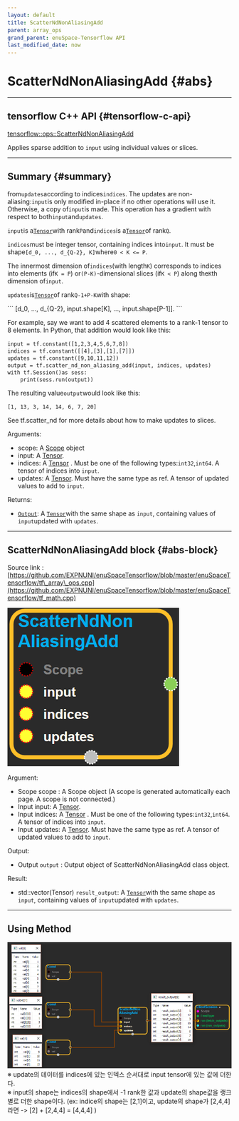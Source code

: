 ```yaml
--- 
layout: default 
title: ScatterNdNonAliasingAdd 
parent: array_ops 
grand_parent: enuSpace-Tensorflow API 
last_modified_date: now 
--- 
```


# ScatterNdNonAliasingAdd {#abs}

---

## tensorflow C++ API {#tensorflow-c-api}

[tensorflow::ops::ScatterNdNonAliasingAdd](https://www.tensorflow.org/api_docs/cc/class/tensorflow/ops/scatter-nd-non-aliasing-add.html)

Applies sparse addition to `input` using individual values or slices.

---

## Summary {#summary}

from`updates`according to indices`indices`. The updates are non-aliasing:`input`is only modified in-place if no other operations will use it. Otherwise, a copy of`input`is made. This operation has a gradient with respect to both`input`and`updates`.

`input`is a[`Tensor`](https://www.tensorflow.org/api_docs/cc/class/tensorflow/tensor.html#classtensorflow_1_1_tensor)with rank`P`and`indices`is a[`Tensor`](https://www.tensorflow.org/api_docs/cc/class/tensorflow/tensor.html#classtensorflow_1_1_tensor)of rank`Q`.

`indices`must be integer tensor, containing indices into`input`. It must be shape`[d_0, ..., d_{Q-2}, K]`where`0 < K <= P`.

The innermost dimension of`indices`\(with length`K`\) corresponds to indices into elements \(if`K = P`\) or`(P-K)`-dimensional slices \(if`K < P`\) along the`K`th dimension of`input`.

`updates`is[`Tensor`](https://www.tensorflow.org/api_docs/cc/class/tensorflow/tensor.html#classtensorflow_1_1_tensor)of rank`Q-1+P-K`with shape:

\`\`\` \[d\_0, ..., d\_{Q-2}, input.shape\[K\], ..., input.shape\[P-1\]\]. \`\`\`

For example, say we want to add 4 scattered elements to a rank-1 tensor to 8 elements. In Python, that addition would look like this:

```
input = tf.constant([1,2,3,4,5,6,7,8])
indices = tf.constant([[4],[3],[1],[7]])
updates = tf.constant([9,10,11,12])
output = tf.scatter_nd_non_aliasing_add(input, indices, updates)
with tf.Session()as sess:
    print(sess.run(output))
```

The resulting value`output`would look like this:

```
[1, 13, 3, 14, 14, 6, 7, 20]
```

See tf.scatter\_nd for more details about how to make updates to slices.

Arguments:

* scope: A [Scope](https://www.tensorflow.org/api_docs/cc/class/tensorflow/scope.html#classtensorflow_1_1_scope) object
* input: A [Tensor](https://www.tensorflow.org/api_docs/cc/class/tensorflow/tensor.html#classtensorflow_1_1_tensor).
* indices: A [Tensor](https://www.tensorflow.org/api_docs/cc/class/tensorflow/tensor.html#classtensorflow_1_1_tensor) . Must be one of the following types:`int32`,`int64`. A tensor of indices into `input`.
* updates: A [Tensor](https://www.tensorflow.org/api_docs/cc/class/tensorflow/tensor.html#classtensorflow_1_1_tensor). Must have the same type as ref. A tensor of updated values to add to `input`.

Returns:

* [`Output`](https://www.tensorflow.org/api_docs/cc/class/tensorflow/output.html#classtensorflow_1_1_output): A [`Tensor`](https://www.tensorflow.org/api_docs/cc/class/tensorflow/tensor.html#classtensorflow_1_1_tensor)with the same shape as `input`, containing values of `input`updated with `updates`.

---

## ScatterNdNonAliasingAdd block {#abs-block}

Source link :[https://github.com/EXPNUNI/enuSpaceTensorflow/blob/master/enuSpaceTensorflow/tf\_array\_ops.cpp](https://github.com/EXPNUNI/enuSpaceTensorflow/blob/master/enuSpaceTensorflow/tf_math.cpp)

![](../assets/array_ops/scatterndnonaliasingadd1.png)

Argument:

* Scope scope : A Scope object \(A scope is generated automatically each page. A scope is not connected.\)
* Input input: A [Tensor](https://www.tensorflow.org/api_docs/cc/class/tensorflow/tensor.html#classtensorflow_1_1_tensor).
* Input indices: A [Tensor](https://www.tensorflow.org/api_docs/cc/class/tensorflow/tensor.html#classtensorflow_1_1_tensor) . Must be one of the following types:`int32`,`int64`. A tensor of indices into `input`.
* Input updates: A [Tensor](https://www.tensorflow.org/api_docs/cc/class/tensorflow/tensor.html#classtensorflow_1_1_tensor). Must have the same type as ref. A tensor of updated values to add to `input`.

Output:

* Output `output` : Output object of ScatterNdNonAliasingAdd class object.

Result:

* std::vector\(Tensor\) `result_output`: A [`Tensor`](https://www.tensorflow.org/api_docs/cc/class/tensorflow/tensor.html#classtensorflow_1_1_tensor)with the same shape as `input`, containing values of `input`updated with `updates`.

---

## Using Method

![](../assets/array_ops/scatterndnonaliasingadd2.png)  
※ update의 데이터를 indices에 있는 인덱스 순서대로 input tensor에 있는 값에 더한다.  
※ input의 shape는 indices의 shape에서 -1 rank한 값과 update의 shape값을 랭크 별로 더한 shape이다. \(ex: indice의 shape는 \[2,1\]이고, update의 shape가 \[2,4,4\]라면 -&gt; \[2\] + \[2,4,4\] = \[4,4,4\] \)

